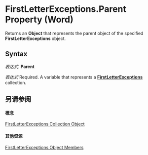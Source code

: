 
# FirstLetterExceptions.Parent Property (Word)

Returns an  **Object** that represents the parent object of the specified **FirstLetterExceptions** object.


## Syntax

 _表达式_. **Parent**

 _表达式_ Required. A variable that represents a **[FirstLetterExceptions](5dc5cc43-a696-d80f-58f9-0f74dfcad0ed.md)** collection.


## 另请参阅


#### 概念


[FirstLetterExceptions Collection Object](5dc5cc43-a696-d80f-58f9-0f74dfcad0ed.md)
#### 其他资源


[FirstLetterExceptions Object Members](http://msdn.microsoft.com/library/61ca9a3d-715d-87ae-b353-a79f374addb4%28Office.15%29.aspx)